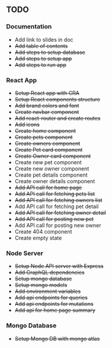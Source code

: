## TODO

### Documentation
- Add link to slides in doc
- ~~Add table of contents~~
- ~~Add steps to setup database~~
- ~~Add steps to setup app~~
- ~~Add steps to run app~~

### React App
- ~~Setup React app with CRA~~
- ~~Setup React components structure~~
- ~~Add brand colors and font~~
- ~~Create navbar component~~
- ~~Add react-router and create routes~~
- ~~Add icons~~
- ~~Create home component~~
- ~~Create pets component~~
- ~~Create owners component~~
- ~~Create Pet card component~~
- ~~Create Owner card component~~
- Create new pet component
- Create new owner component
- Create pet details component
- Create owner details component
- ~~Add API call for home page~~
- ~~Add API call for fetching pets list~~
- ~~Add API call for fetching owners list~~
- Add API call for fetching pet detail
- ~~Add API call for fetching owner detail~~
- ~~Add API call for posting new pet~~
- Add API call for posting new owner
- Create 404 component
- Create empty state

### Node Server
- ~~Setup Node API server with Express~~
- ~~Add GraphQL dependencies~~
- ~~Setup mongo database~~
- ~~Setup mongo models~~ 
- ~~Add environment variables~~
- ~~Add api endpoints for queries~~
- ~~Add api endpoints for mutations~~
- ~~Add api for home page summary~~

### Mongo Database
- ~~Setup Mongo DB with mongo atlas~~